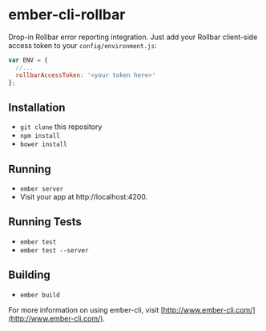 # ember-cli-rollbar

Drop-in Rollbar error reporting integration. Just add your Rollbar client-side access token to your `config/environment.js`:

```js
var ENV = {
  //...
  rollbarAccessToken: '<your token here>'
};
```

## Installation

* `git clone` this repository
* `npm install`
* `bower install`

## Running

* `ember server`
* Visit your app at http://localhost:4200.

## Running Tests

* `ember test`
* `ember test --server`

## Building

* `ember build`

For more information on using ember-cli, visit [http://www.ember-cli.com/](http://www.ember-cli.com/).
